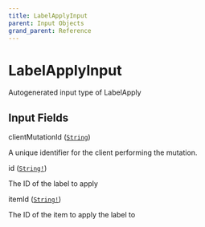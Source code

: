 ```yaml
---
title: LabelApplyInput
parent: Input Objects
grand_parent: Reference
---
```


<h1>LabelApplyInput</h1>

Autogenerated input type of LabelApply

<h2>Input Fields</h2>

<div class="field-entry ">
  <span id="clientmutationid" class="field-name anchored">clientMutationId (<code><a href="/docs/reference/scalar/string">String</a></code>)</span>

  <div class="description-wrapper">
   <p>A unique identifier for the client performing the mutation.</p>

  </div>
</div>

<div class="field-entry ">
  <span id="id" class="field-name anchored">id (<code><a href="/docs/reference/scalar/string">String!</a></code>)</span>

  <div class="description-wrapper">
   <p>The ID of the label to apply</p>

  </div>
</div>

<div class="field-entry ">
  <span id="itemid" class="field-name anchored">itemId (<code><a href="/docs/reference/scalar/string">String!</a></code>)</span>

  <div class="description-wrapper">
   <p>The ID of the item to apply the label to</p>

  </div>
</div>

